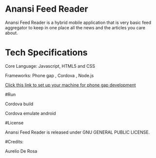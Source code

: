 # Anansi Feed Reader 

Anansi Feed Reader is a hybrid mobile application that is very basic feed aggregator to keep in one place all the news and the articles you care about.


# Tech Specifications

  Core Language: Javascript, HTML5 and CSS

  Frameworks: Phone gap , Cordova , Node.js

[Click this link to set up your machine for phone gap development](http://docs.phonegap.com/en/edge/guide_cli_index.md.html#The%20Command-Line%20Interface)

#Run 

Cordova build

Cordova emulate android 

#License

Anansi Feed Reader is released under GNU GENERAL PUBLIC LICENSE.

#Credits:

Aurelio De Rosa

